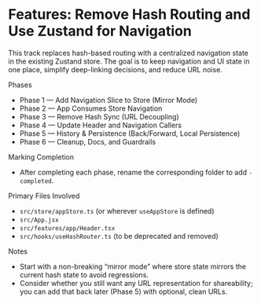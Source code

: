 # Features: Remove Hash Routing and Use Zustand for Navigation

This track replaces hash-based routing with a centralized navigation state in the existing Zustand store. The goal is to keep navigation and UI state in one place, simplify deep-linking decisions, and reduce URL noise.

Phases
- Phase 1 — Add Navigation Slice to Store (Mirror Mode)
- Phase 2 — App Consumes Store Navigation
- Phase 3 — Remove Hash Sync (URL Decoupling)
- Phase 4 — Update Header and Navigation Callers
- Phase 5 — History & Persistence (Back/Forward, Local Persistence)
- Phase 6 — Cleanup, Docs, and Guardrails

Marking Completion
- After completing each phase, rename the corresponding folder to add `-completed`.

Primary Files Involved
- `src/store/appStore.ts` (or wherever `useAppStore` is defined)
- `src/App.jsx`
- `src/features/app/Header.tsx`
- `src/hooks/useHashRouter.ts` (to be deprecated and removed)

Notes
- Start with a non-breaking “mirror mode” where store state mirrors the current hash state to avoid regressions.
- Consider whether you still want any URL representation for shareability; you can add that back later (Phase 5) with optional, clean URLs.
